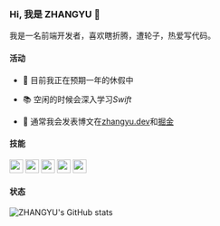 ### Hi, 我是 ZHANGYU 👋

我是一名前端开发者，喜欢瞎折腾，遭轮子，热爱写代码。

#### 活动

- 🌱 目前我正在预期一年的休假中

- 📚 空闲的时候会深入学习*Swift*

- 📝 通常我会发表博文在[zhangyu.dev](https://zhangyu.dev)和[掘金](https://juejin.cn/user/4089838986339927)


#### 技能
  
<code><img src="https://upload.vectorlogo.zone/logos/javascript/images/239ec8a4-163e-4792-83b6-3f6d96911757.svg" width="24"/></code>
<code><img src="https://upload.vectorlogo.zone/logos/typescriptlang/images/235f610f-bc79-428a-9511-b3de5c3b1208.svg" width="24"/></code>
<code><img src="https://www.vectorlogo.zone/logos/reactjs/reactjs-icon.svg" width="24"/></code>
<code><img src="https://www.vectorlogo.zone/logos/vuejs/vuejs-icon.svg" width="24"/></code>
<code><img src="https://developer.apple.com/swift/images/swift-logo.svg" width="24" /></code>


<div id="github-stats">
  <h4>状态</h4>
  
  ![ZHANGYU's GitHub stats](https://github-readme-stats.vercel.app/api?username=zhangyu1818)
</div>
